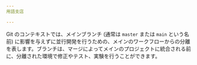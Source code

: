 ```yaml
---
用語支店

---
```

Git のコンテキストでは、メインブランチ (通常は `master` または `main` という名前) に影響を与えずに並行開発を行うための、メインのワークフローからの分離を表します。ブランチは、マージによってメインのプロジェクトに統合される前に、分離された環境で修正やテスト、実験を行うことができます。